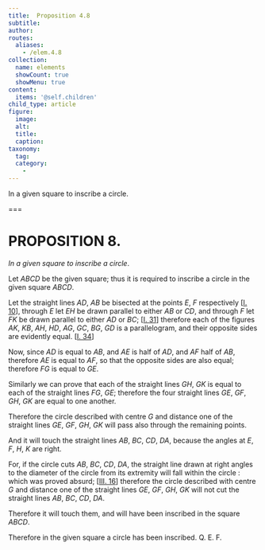 ```yaml
---
title:  Proposition 4.8
subtitle: 
author:
routes:
  aliases:
    - /elem.4.8
collection:
  name: elements
  showCount: true
  showMenu: true
content:
  items: '@self.children'
child_type: article
figure:
  image:
  alt:
  title:
  caption:
taxonomy:
  tag:
  category:
    - 
---
```


<p><emph>In a given square to inscribe a circle</emph>. </p>

===

<pb n="94"/><h1>PROPOSITION 8.</h1>
<p><em>In a given square to inscribe a circle</em>. </p>

<p>Let <em>ABCD</em> be the given square; thus it is required to inscribe a circle in the given square <em>ABCD</em>. 
      </p>

<p>Let the straight lines <em>AD</em>, <em>AB</em> be bisected at the points <em>E</em>, <em>F</em> respectively [<a href="/elem.1.10">I. 10</a>], through <em>E</em> let <em>EH</em> be drawn parallel to either <em>AB</em> or <em>CD</em>, and through <em>F</em> let <em>FK</em> be drawn parallel to either <em>AD</em> or <em>BC</em>; [<a href="/elem.1.31">I. 31</a>] therefore each of the figures <em>AK</em>, <em>KB</em>, <em>AH</em>, <em>HD</em>, <em>AG</em>, <em>GC</em>, <em>BG</em>, <em>GD</em> is a parallelogram, and their opposite sides are evidently equal. [<a href="/elem.1.34">I. 34</a>] </p>

<p>Now, since <em>AD</em> is equal to <em>AB</em>, and <em>AE</em> is half of <em>AD</em>, and <em>AF</em> half of <em>AB</em>, <span class="center">therefore <em>AE</em> is equal to <em>AF</em>, so that the opposite sides are also equal;</span>
       <span class="center">therefore <em>FG</em> is equal to <em>GE</em>.</span>
      </p>

<p>Similarly we can prove that each of the straight lines <em>GH</em>, <em>GK</em> is equal to each of the straight lines <em>FG</em>, <em>GE</em>; <span class="center">therefore the four straight lines <em>GE</em>, <em>GF</em>, <em>GH</em>, <em>GK</em> are equal to one another.</span>
      </p>

<p>Therefore the circle described with centre <em>G</em> and distance one of the straight lines <em>GE</em>, <em>GF</em>, <em>GH</em>, <em>GK</em> will pass also through the remaining points. </p>

<p>And it will touch the straight lines <em>AB</em>, <em>BC</em>, <em>CD</em>, <em>DA</em>, because the angles at <em>E</em>, <em>F</em>, <em>H</em>, <em>K</em> are right. </p>

<p>For, if the circle cuts <em>AB</em>, <em>BC</em>, <em>CD</em>, <em>DA</em>, the straight line drawn at right angles to the diameter of the circle from its extremity will fall within the circle : which was proved absurd; [<a href="/elem.3.16">III. 16</a>] therefore the circle described with centre <em>G</em> and distance one of the straight lines <em>GE</em>, <em>GF</em>, <em>GH</em>, <em>GK</em> will not cut the straight lines <em>AB</em>, <em>BC</em>, <em>CD</em>, <em>DA</em>. </p>

<p>Therefore it will touch them, and will have been inscribed in the square <em>ABCD</em>. </p>

<p>Therefore in the given square a circle has been inscribed. Q. E. F.</p>
